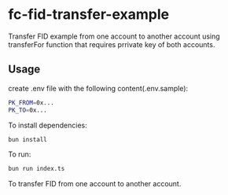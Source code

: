 # fc-fid-transfer-example

Transfer FID example from one account to another account using transferFor function that requires
prrivate key of both accounts.

## Usage

create .env file with the following content(.env.sample):

```bash
PK_FROM=0x...
PK_TO=0x...
```

To install dependencies:

```bash
bun install
```

To run:

```bash
bun run index.ts
```

To transfer FID from one account to another account.
